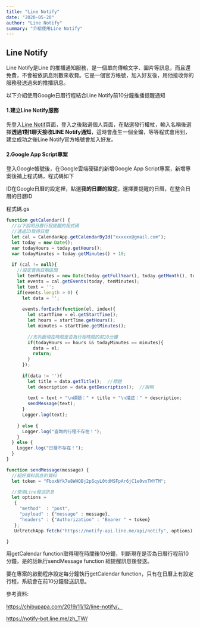 ```yaml
---
title: "Line Notify"
date: "2020-05-20"
author: "Line Notify"
summary: "介紹使用Line Notify"
---
```


## Line Notify

Line Notify是Line 的推播通知服務，是一個單向傳輸文字、圖片等訊息，而且還免費，不會被依訊息則數來收費。它是一個官方帳號，加入好友後，用他接收你的服務發送過來的推播訊息。

以下介紹使用Google日曆行程結合Line Notify前10分鐘推播提醒通知



#### 1.建立Line Notify服務

先登入[Line Notif](https://notify-bot.line.me/zh_TW/)頁面，登入之後點選個人頁面，在點選發行權杖，輸入名稱後選擇**透過1對1聊天接收LINE Notify通知**，這時會產生一個金鑰，等等程式會用到，建立成功之後Line Notify官方帳號會加入好友。



#### 2.Google App Script專案

登入Google帳號後，在Google雲端硬碟的新增Google App Script專案，新增專案後補上程式碼，程式碼如下

ID在Google日曆的設定裡，點選**我的日曆的設定**，選擇要提醒的日曆，在整合日曆的日曆ID

程式碼.gs

```javascript
function getCalendar() {
  //以下說明日曆行程提醒的程式碼
  //透過ID取得日曆
  let cal = CalendarApp.getCalendarById("xxxxxx@gmail.com");
  let today = new Date();
  var todayHours = today.getHours();
  var todayMinutes = today.getMinutes() + 10;
  
  if (cal != null){
    //設定查詢日期區間
    let tenMinutes = new Date(today.getFullYear(), today.getMonth(), today.getDate(), todayHours, todayMinutes+1);
    let events = cal.getEvents(today, tenMinutes);
    let text = '';
    if(events.length > 0) {
      let data = '';
      
      events.forEach(function(el, index){
        let startTime = el.getStartTime();
        let hours = startTime.getHours();
        let minutes = startTime.getMinutes();
        
        //先判斷現在時間是否為行程時間的前10分鐘
        if(todayHours == hours && todayMinutes == minutes){
          data = el;
          return;
        }
      });
      
      if(data != ''){
        let title = data.getTitle();  //標題
        let description = data.getDescription();  //說明
        
        text = text + "\n標題：" + title + "\n描述：" + description;
        sendMessage(text);
      }
      Logger.log(text);
      
    } else {
      Logger.log("查詢的行程不存在！");
    }
  } else {
    Logger.log("日曆不存在！");
  }
}

function sendMessage(message) {
  //組好資料訊息的資料
  let token = "FboxNfk7e8WHQBj2pSqyL0tdMSFpAr6jC1e0vxTWYTM";

  //使用Line發送訊息
  let options =
   {
     "method"  : "post",
     "payload" : {"message" : message},
     "headers" : {"Authorization" : "Bearer " + token}
   };
   UrlFetchApp.fetch("https://notify-api.line.me/api/notify", options);

}

```

用getCalendar function取得現在時間後10分鐘，判斷現在是否為日曆行程前10分鐘，是的話執行sendMessage function 組提醒訊息後發送。

要在專案的啟動程序設定每分鐘執行getCalendar function，只有在日曆上有設定行程，系統會在前10分鐘發送訊息。





參考資料:

https://chibupapa.com/2019/11/12/line-notify/、

https://notify-bot.line.me/zh_TW/



